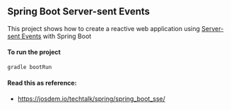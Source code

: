 Spring Boot Server-sent Events
----------------------------------------

This project shows how to create a reactive web application using [Server-sent Events](https://developer.mozilla.org/en-US/docs/Web/API/Server-sent_events) with Spring Boot

#### To run the project

```bash
gradle bootRun
```

#### Read this as reference:

* https://josdem.io/techtalk/spring/spring_boot_sse/
